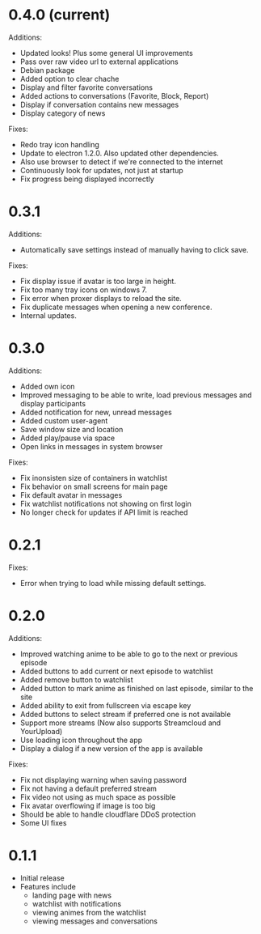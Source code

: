 # 0.4.0 (current)
Additions:
- Updated looks! Plus some general UI improvements
- Pass over raw video url to external applications
- Debian package
- Added option to clear chache
- Display and filter favorite conversations
- Added actions to conversations (Favorite, Block, Report)
- Display if conversation contains new messages
- Display category of news

Fixes:
- Redo tray icon handling
- Update to electron 1.2.0. Also updated other dependencies.
- Also use browser to detect if we're connected to the internet
- Continuously look for updates, not just at startup
- Fix progress being displayed incorrectly

# 0.3.1
Additions:
- Automatically save settings instead of manually having to click save.

Fixes:
- Fix display issue if avatar is too large in height.
- Fix too many tray icons on windows 7.
- Fix error when proxer displays to reload the site.
- Fix duplicate messages when opening a new conference.
- Internal updates.

# 0.3.0
Additions:
- Added own icon
- Improved messaging to be able to write, load previous messages and display participants
- Added notification for new, unread messages
- Added custom user-agent
- Save window size and location
- Added play/pause via space
- Open links in messages in system browser

Fixes:
- Fix inonsisten size of containers in watchlist
- Fix behavior on small screens for main page
- Fix default avatar in messages
- Fix watchlist notifications not showing on first login
- No longer check for updates if API limit is reached

# 0.2.1
Fixes:
- Error when trying to load while missing default settings.

# 0.2.0
Additions:
- Improved watching anime to be able to go to the next or previous episode
- Added buttons to add current or next episode to watchlist
- Added remove button to watchlist
- Added button to mark anime as finished on last episode, similar to the site
- Added ability to exit from fullscreen via escape key
- Added buttons to select stream if preferred one is not available
- Support more streams (Now also supports Streamcloud and YourUpload)
- Use loading icon throughout the app
- Display a dialog if a new version of the app is available

Fixes:
- Fix not displaying warning when saving password
- Fix not having a default preferred stream
- Fix video not using as much space as possible
- Fix avatar overflowing if image is too big
- Should be able to handle cloudflare DDoS protection
- Some UI fixes

# 0.1.1
- Initial release
- Features include
  - landing page with news
  - watchlist with notifications
  - viewing animes from the watchlist
  - viewing messages and conversations
